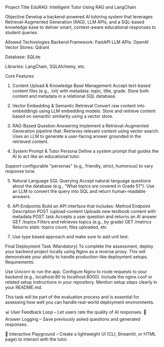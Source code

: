 Project Title
EduRAG: Intelligent Tutor Using RAG and LangChain

Objective
Develop a backend-powered AI tutoring system that leverages Retrieval-Augmented Generation (RAG), LLM APIs, and a SQL-based knowledge base to deliver smart, context-aware educational responses to student queries.

Allowed Technologies
Backend Framework: FastAPI
LLM APIs: OpenAI
Vector Stores: Qdrant

Database: SQLite

Libraries: LangChain, SQLAlchemy, etc.


Core Features
1. Content Upload & Knowledge Base Management
Accept text-based content files (e.g., .txt) with metadata: topic, title, grade.
Store both content and metadata in a relational SQL database.

2. Vector Embedding & Semantic Retrieval
Convert raw content into embeddings using LLM embedding models.
Store and retrieve content based on semantic similarity using a vector store.

3. RAG-Based Question Answering
Implement a Retrieval-Augmented Generation pipeline that:
Retrieves relevant content using vector search.
Uses an LLM to generate a user-facing answer grounded in the retrieved content.

4. System Prompt & Tutor Persona
Define a system prompt that guides the AI to act like an educational tutor.

Support configurable "personas" (e.g., friendly, strict, humorous) to vary response tone.

5. Natural Language SQL Querying
Accept natural-language questions about the database (e.g., “What topics are covered in Grade 5?”).
Use an LLM to convert the query into SQL and return human-readable answers.

6. API Endpoints
Build an API interface that includes:
Method
Endpoint
Description
POST
/upload-content
Uploads new textbook content with metadata
POST
/ask
Accepts a user question and returns an AI answer
GET
/topics
Filters and retrieves topics (e.g., by grade)
GET
/metrics
Returns stats: topics count, files uploaded, etc

7. Use type based approach and make sure to add unit test.

Final Deployment Task (Mandatory)
To complete the assessment, deploy your backend project locally using Nginx as a reverse proxy. This will demonstrate your ability to handle production-like deployment setups.
Requirements:

Use Uvicorn to run the app.
Configure Nginx to route requests to your backend (e.g., localhost:80 to localhost:8000).
Include the nginx.conf or related setup instructions in your repository.
Mention setup steps clearly in your README.md.

This task will be part of the evaluation process and is essential for assessing how well you can handle real-world deployment environments.

📊 User Feedback Loop – Let users rate the quality of AI responses.
🧾 Answer Logging – Save previously asked questions and generated responses.

🧪 Interactive Playground – Create a lightweight UI (CLI, Streamlit, or HTML page) to interact with the tutor.



